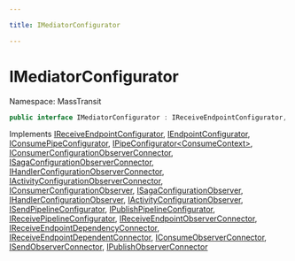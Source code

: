 ```yaml
---

title: IMediatorConfigurator

---
```


# IMediatorConfigurator

Namespace: MassTransit

```csharp
public interface IMediatorConfigurator : IReceiveEndpointConfigurator, IEndpointConfigurator, IConsumePipeConfigurator, IPipeConfigurator<ConsumeContext>, IConsumerConfigurationObserverConnector, ISagaConfigurationObserverConnector, IHandlerConfigurationObserverConnector, IActivityConfigurationObserverConnector, IConsumerConfigurationObserver, ISagaConfigurationObserver, IHandlerConfigurationObserver, IActivityConfigurationObserver, ISendPipelineConfigurator, IPublishPipelineConfigurator, IReceivePipelineConfigurator, IReceiveEndpointObserverConnector, IReceiveEndpointDependencyConnector, IReceiveEndpointDependentConnector, IConsumeObserverConnector, ISendObserverConnector, IPublishObserverConnector
```

Implements [IReceiveEndpointConfigurator](../../masstransit-abstractions/masstransit/ireceiveendpointconfigurator), [IEndpointConfigurator](../../masstransit-abstractions/masstransit/iendpointconfigurator), [IConsumePipeConfigurator](../../masstransit-abstractions/masstransit/iconsumepipeconfigurator), [IPipeConfigurator\<ConsumeContext\>](../../masstransit-abstractions/masstransit/ipipeconfigurator-1), [IConsumerConfigurationObserverConnector](../../masstransit-abstractions/masstransit/iconsumerconfigurationobserverconnector), [ISagaConfigurationObserverConnector](../../masstransit-abstractions/masstransit/isagaconfigurationobserverconnector), [IHandlerConfigurationObserverConnector](../../masstransit-abstractions/masstransit/ihandlerconfigurationobserverconnector), [IActivityConfigurationObserverConnector](../../masstransit-abstractions/masstransit/iactivityconfigurationobserverconnector), [IConsumerConfigurationObserver](../../masstransit-abstractions/masstransit/iconsumerconfigurationobserver), [ISagaConfigurationObserver](../../masstransit-abstractions/masstransit/isagaconfigurationobserver), [IHandlerConfigurationObserver](../../masstransit-abstractions/masstransit/ihandlerconfigurationobserver), [IActivityConfigurationObserver](../../masstransit-abstractions/masstransit/iactivityconfigurationobserver), [ISendPipelineConfigurator](../../masstransit-abstractions/masstransit/isendpipelineconfigurator), [IPublishPipelineConfigurator](../../masstransit-abstractions/masstransit/ipublishpipelineconfigurator), [IReceivePipelineConfigurator](../../masstransit-abstractions/masstransit/ireceivepipelineconfigurator), [IReceiveEndpointObserverConnector](../../masstransit-abstractions/masstransit/ireceiveendpointobserverconnector), [IReceiveEndpointDependencyConnector](../../masstransit-abstractions/masstransit/ireceiveendpointdependencyconnector), [IReceiveEndpointDependentConnector](../../masstransit-abstractions/masstransit/ireceiveendpointdependentconnector), [IConsumeObserverConnector](../../masstransit-abstractions/masstransit/iconsumeobserverconnector), [ISendObserverConnector](../../masstransit-abstractions/masstransit/isendobserverconnector), [IPublishObserverConnector](../../masstransit-abstractions/masstransit/ipublishobserverconnector)
